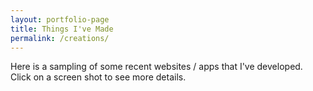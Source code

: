 ```yaml
---
layout: portfolio-page
title: Things I've Made
permalink: /creations/
---
```


Here is a sampling of some recent websites / apps that I've developed.  Click on a screen shot to see more details.
